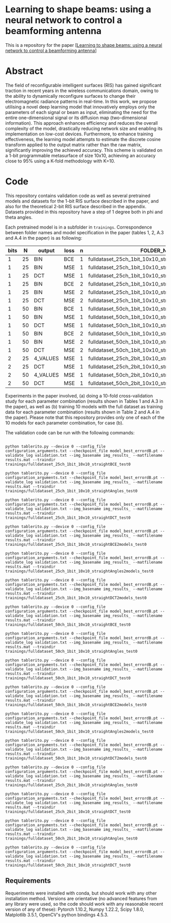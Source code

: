 # Learning to shape beams: using a neural network to control a beamforming antenna

This is a repository for the paper [[Learning to shape beams: using a neural network to control a beamforming antenna](https://doi.org/LINK_PENDING)]

# Abstract

The field of reconfigurable intelligent surfaces (RIS) has gained significant traction in recent years in the wireless communications domain, owing to the ability to dynamically reconfigure surfaces to change their electromagnetic radiance patterns in real-time. In this work, we propose utilising a novel deep learning model that innovatively employs only the parameters of each signal or beam as input, eliminating the need for the entire one-dimensional signal or its diffusion map (two-dimensional information). This approach enhances efficiency and reduces the overall complexity of the model, drastically reducing network size and enabling its implementation on low-cost devices. Furthermore, to enhance training effectiveness, the learning model attempts to estimate the discrete cosine transform applied to the output matrix rather than the raw matrix, significantly improving the achieved accuracy. This scheme is validated on a 1-bit programmable metasurface of size 10x10, achieving an accuracy close to 95\% using a K-fold methodology with K=10.

# Code

This repository contains validation code as well as several pretrained models and datasets for the 1-bit RIS surface described in the paper, and also for the theoretical 2-bit RIS surface described in the appendix. Datasets provided in this repository have a step of 1 degree both in phi and theta angles.

Each pretrained model is in a subfolder in `trainings`. Correspondence between folder names and model specification in the paper (tables 1, 2, A.3 and A.4 in the paper) is as following:

| bits |  N  | output   | loss  |  n  |   FOLDER_NAME                                             |
|------|-----|----------|-------|-----|-----------------------------------------------------------|
|    1 |  25 | BIN      | BCE   |  1  |   fulldataset_25ch_1bit_10x10_straightBCE_test0           |
|    1 |  25 | BIN      | MSE   |  1  |   fulldataset_25ch_1bit_10x10_straightAngles_test0        |
|    1 |  25 | DCT      | MSE   |  1  |   fulldataset_25ch_1bit_10x10_straightDCT_test0           |
|    1 |  25 | BIN      | BCE   |  2  |   fulldataset_25ch_1bit_10x10_straightBCE2models_test0    |
|    1 |  25 | BIN      | MSE   |  2  |   fulldataset_25ch_1bit_10x10_straightAngles2models_test0 |
|    1 |  25 | DCT      | MSE   |  2  |   fulldataset_25ch_1bit_10x10_straightDCT2models_test0    |
|    1 |  50 | BIN      | BCE   |  1  |   fulldataset_50ch_1bit_10x10_straightBCE_test0           |
|    1 |  50 | BIN      | MSE   |  1  |   fulldataset_50ch_1bit_10x10_straightAngles_test0        |
|    1 |  50 | DCT      | MSE   |  1  |   fulldataset_50ch_1bit_10x10_straightDCT_test0           |
|    1 |  50 | BIN      | BCE   |  2  |   fulldataset_50ch_1bit_10x10_straightBCE2models_test0    |
|    1 |  50 | BIN      | MSE   |  2  |   fulldataset_50ch_1bit_10x10_straightAngles2models_test0 |
|    1 |  50 | DCT      | MSE   |  2  |   fulldataset_50ch_1bit_10x10_straightDCT2models_test0    |
|    2 |  25 | 4_VALUES | MSE   |  1  |   fulldataset_25ch_2bit_10x10_straightAngles_test0        |
|    2 |  25 | DCT      | MSE   |  1  |   fulldataset_25ch_2bit_10x10_straightDCT_test0           |
|    2 |  50 | 4_VALUES | MSE   |  1  |   fulldataset_50ch_2bit_10x10_straightAngles_test0        |
|    2 |  50 | DCT      | MSE   |  1  |   fulldataset_50ch_2bit_10x10_straightDCT_test0           |

Experiments in the paper involved, (a) doing a 10-fold cross-validation study for each parameter combination (results shown in Tables 1 and A.3 in the paper), as well as (b) training 10 models with the full dataset as training data for each parameter combination (results shown in Table 2 and A.4 in the paper). Please note that this repository provides only one of each of the 10 models for each parameter combination, for case (b).

The validation code can be run with the following commands:

```

python tablerito.py --device 0 --config_file configuration_arguments.txt --checkpoint_file model_best_errordB.pt --validate_log validation.txt --img_basename img_results_ --matfilename results.mat --traindir trainings/fulldataset_25ch_1bit_10x10_straightBCE_test0

python tablerito.py --device 0 --config_file configuration_arguments.txt --checkpoint_file model_best_errordB.pt --validate_log validation.txt --img_basename img_results_ --matfilename results.mat --traindir trainings/fulldataset_25ch_1bit_10x10_straightAngles_test0

python tablerito.py --device 0 --config_file configuration_arguments.txt --checkpoint_file model_best_errordB.pt --validate_log validation.txt --img_basename img_results_ --matfilename results.mat --traindir trainings/fulldataset_25ch_1bit_10x10_straightDCT_test0

python tablerito.py --device 0 --config_file configuration_arguments.txt --checkpoint_file model_best_errordB.pt --validate_log validation.txt --img_basename img_results_ --matfilename results.mat --traindir trainings/fulldataset_25ch_1bit_10x10_straightBCE2models_test0

python tablerito.py --device 0 --config_file configuration_arguments.txt --checkpoint_file model_best_errordB.pt --validate_log validation.txt --img_basename img_results_ --matfilename results.mat --traindir trainings/fulldataset_25ch_1bit_10x10_straightAngles2models_test0

python tablerito.py --device 0 --config_file configuration_arguments.txt --checkpoint_file model_best_errordB.pt --validate_log validation.txt --img_basename img_results_ --matfilename results.mat --traindir trainings/fulldataset_25ch_1bit_10x10_straightDCT2models_test0

python tablerito.py --device 0 --config_file configuration_arguments.txt --checkpoint_file model_best_errordB.pt --validate_log validation.txt --img_basename img_results_ --matfilename results.mat --traindir trainings/fulldataset_50ch_1bit_10x10_straightBCE_test0

python tablerito.py --device 0 --config_file configuration_arguments.txt --checkpoint_file model_best_errordB.pt --validate_log validation.txt --img_basename img_results_ --matfilename results.mat --traindir trainings/fulldataset_50ch_1bit_10x10_straightAngles_test0

python tablerito.py --device 0 --config_file configuration_arguments.txt --checkpoint_file model_best_errordB.pt --validate_log validation.txt --img_basename img_results_ --matfilename results.mat --traindir trainings/fulldataset_50ch_1bit_10x10_straightDCT_test0

python tablerito.py --device 0 --config_file configuration_arguments.txt --checkpoint_file model_best_errordB.pt --validate_log validation.txt --img_basename img_results_ --matfilename results.mat --traindir trainings/fulldataset_50ch_1bit_10x10_straightBCE2models_test0

python tablerito.py --device 0 --config_file configuration_arguments.txt --checkpoint_file model_best_errordB.pt --validate_log validation.txt --img_basename img_results_ --matfilename results.mat --traindir trainings/fulldataset_50ch_1bit_10x10_straightAngles2models_test0

python tablerito.py --device 0 --config_file configuration_arguments.txt --checkpoint_file model_best_errordB.pt --validate_log validation.txt --img_basename img_results_ --matfilename results.mat --traindir trainings/fulldataset_50ch_1bit_10x10_straightDCT2models_test0

python tablerito.py --device 0 --config_file configuration_arguments.txt --checkpoint_file model_best_errordB.pt --validate_log validation.txt --img_basename img_results_ --matfilename results.mat --traindir trainings/fulldataset_25ch_2bit_10x10_straightAngles_test0

python tablerito.py --device 0 --config_file configuration_arguments.txt --checkpoint_file model_best_errordB.pt --validate_log validation.txt --img_basename img_results_ --matfilename results.mat --traindir trainings/fulldataset_25ch_2bit_10x10_straightDCT_test0

python tablerito.py --device 0 --config_file configuration_arguments.txt --checkpoint_file model_best_errordB.pt --validate_log validation.txt --img_basename img_results_ --matfilename results.mat --traindir trainings/fulldataset_50ch_2bit_10x10_straightAngles_test0

python tablerito.py --device 0 --config_file configuration_arguments.txt --checkpoint_file model_best_errordB.pt --validate_log validation.txt --img_basename img_results_ --matfilename results.mat --traindir trainings/fulldataset_50ch_2bit_10x10_straightDCT_test0

```

## Requirements

Requeriments were installed with conda, but should work with any other installation method. Versions are orientative (no advanced features from any library were used, so the code should work with any reasonable recent version of any of these): Pytorch 1.10.2, Numpy 1.22.2, Scipy 1.8.0, Matplotlib 3.5.1, OpenCV's python bindings 4.5.3.


